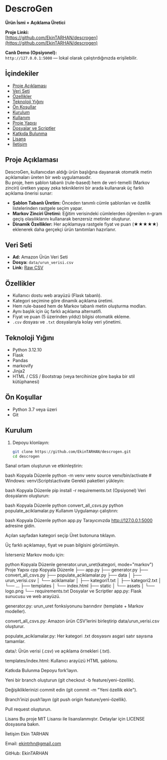 # DescroGen  
**Ürün İsmi + Açıklama Üretici**

**Proje Linki:**  
[https://github.com/EkinTARHAN/descrogen](https://github.com/EkinTARHAN/descrogen)

**Canlı Demo (Opsiyonel):**  
`http://127.0.0.1:5000` — lokal olarak çalıştırdığınızda erişilebilir.

## İçindekiler

- [Proje Açıklaması](#proje-açıklaması)  
- [Veri Seti](#veri-seti)  
- [Özellikler](#özellikler)  
- [Teknoloji Yığını](#teknoloji-yığını)  
- [Ön Koşullar](#ön-koşullar)  
- [Kurulum](#kurulum)  
- [Kullanım](#kullanım)  
- [Proje Yapısı](#proje-yapısı)  
- [Dosyalar ve Scriptler](#dosyalar-ve-scriptler)  
- [Katkıda Bulunma](#katkıda-bulunma)  
- [Lisans](#lisans)  
- [İletişim](#iletişim)  

## Proje Açıklaması

DescroGen, kullanıcıdan aldığı ürün başlığına dayanarak otomatik metin açıklamaları üreten bir web uygulamasıdır.  
Bu proje, hem şablon tabanlı (rule-based) hem de veri-temelli (Markov zinciri) üretken yapay zeka tekniklerini bir arada kullanarak üç farklı açıklama önerisi sunar:

- **Şablon Tabanlı Üretim:** Önceden tanımlı cümle şablonları ve özellik listelerinden rastgele seçim yapar.  
- **Markov Zinciri Üretimi:** Eğitim verisindeki cümlelerden öğrenilen n-gram geçiş olasılıklarını kullanarak benzersiz metinler oluşturur.  
- **Dinamik Özellikler:** Her açıklamaya rastgele fiyat ve puan (★★★★★) eklenerek daha gerçekçi ürün tanıtımları hazırlanır.  

## Veri Seti

- **Ad:** Amazon Ürün Veri Seti  
- **Dosya:** `data/urun_verisi.csv`  
- **Link:** [Raw CSV](https://raw.githubusercontent.com/EkinTARHAN/descrogen/main/data/urun_verisi.csv)  

## Özellikler

- Kullanıcı dostu web arayüzü (Flask tabanlı).  
- Kategori seçimine göre dinamik açıklama üretimi.  
- Hem rule-based hem de Markov tabanlı metin oluşturma modları.  
- Aynı başlık için üç farklı açıklama alternatifi.  
- Fiyat ve puan (5 üzerinden yıldız) bilgisi otomatik ekleme.  
- `.csv` dosyası ve `.txt` dosyalarıyla kolay veri yönetimi.  

## Teknoloji Yığını

- Python 3.12.10  
- Flask  
- Pandas  
- markovify  
- Jinja2  
- HTML / CSS / Bootstrap (veya tercihinize göre başka bir stil kütüphanesi)  

## Ön Koşullar

- Python 3.7 veya üzeri  
- Git  

## Kurulum

1. Depoyu klonlayın:  
   ```bash
   git clone https://github.com/EkinTARHAN/descrogen.git
   cd descrogen
Sanal ortam oluşturun ve etkinleştirin:

bash
Kopyala
Düzenle
python -m venv venv
source venv/bin/activate  # Windows: venv\Scripts\activate
Gerekli paketleri yükleyin:

bash
Kopyala
Düzenle
pip install -r requirements.txt
(Opsiyonel) Veri dosyalarını oluşturun:

bash
Kopyala
Düzenle
python convert_all_csvs.py
python populate_aciklamalar.py
Kullanım
Uygulamayı çalıştırın:

bash
Kopyala
Düzenle
python app.py
Tarayıcınızda http://127.0.0.1:5000 adresine gidin.

Açılan sayfadan kategori seçip Üret butonuna tıklayın.

Üç farklı açıklamayı, fiyat ve puan bilgisini görüntüleyin.

İsterseniz Markov modu için:

python
Kopyala
Düzenle
generator.urun_uret(kategori, mode="markov")
Proje Yapısı
cpp
Kopyala
Düzenle
├── app.py
├── generator.py
├── convert_all_csvs.py
├── populate_aciklamalar.py
├── data
│   ├── urun_verisi.csv
│   └── aciklamalar
│       ├── kategori1.txt
│       ├── kategori2.txt
│       └── ...
├── templates
│   └── index.html
├── static
│   └── assets
│       └── logo.png
└── requirements.txt
Dosyalar ve Scriptler
app.py: Flask sunucusu ve web arayüzü.

generator.py: urun_uret fonksiyonunu barındırır (template + Markov modeller).

convert_all_csvs.py: Amazon ürün CSV’lerini birleştirip data/urun_verisi.csv oluşturur.

populate_aciklamalar.py: Her kategori .txt dosyasını asgari satır sayısına tamamlar.

data/: Ürün verisi (.csv) ve açıklama örnekleri (.txt).

templates/index.html: Kullanıcı arayüzü HTML şablonu.

Katkıda Bulunma
Depoyu fork’layın.

Yeni bir branch oluşturun (git checkout -b feature/yeni-özellik).

Değişikliklerinizi commit edin (git commit -m "Yeni özellik ekle").

Branch’inizi push’layın (git push origin feature/yeni-özellik).

Pull request oluşturun.

Lisans
Bu proje MIT Lisansı ile lisanslanmıştır. Detaylar için LICENSE dosyasına bakın.

İletişim
Ekin TARHAN

Email: ekintrhn@gmail.com

GitHub: EkinTARHAN
